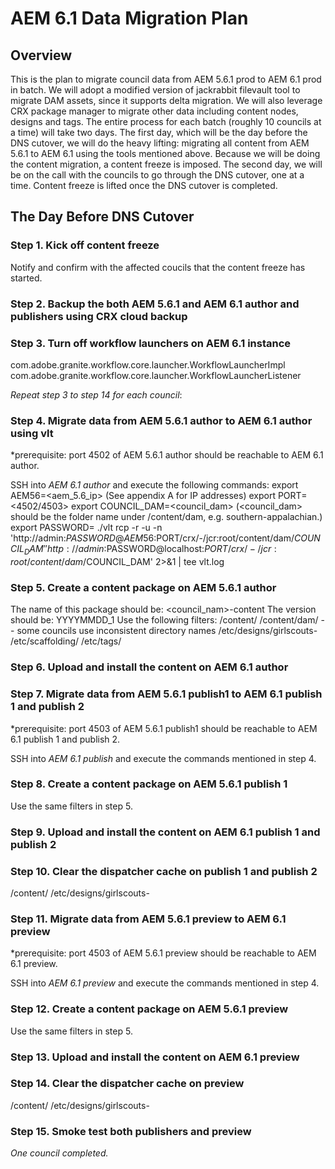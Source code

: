 AEM 6.1 Data Migration Plan
==========================

Overview
--------
This is the plan to migrate council data from AEM 5.6.1 prod to AEM 6.1 prod in batch. We will adopt a modified version of jackrabbit filevault tool to migrate DAM assets, since it supports delta migration. We will also leverage CRX package manager to migrate other data including content nodes, designs and tags.
The entire process for each batch (roughly 10 councils at a time) will take two days. The first day, which will be the day before the DNS cutover, we will do the heavy lifting: migrating all content from AEM 5.6.1 to AEM 6.1 using the tools mentioned above. Because we will be doing the content migration, a content freeze is imposed. The second day, we will be on the call with the councils to go through the DNS cutover, one at a time. Content freeze is lifted once the DNS cutover is completed.

The Day Before DNS Cutover
--------------------------
### Step 1. Kick off content freeze
Notify and confirm with the affected coucils that the content freeze has started.

### Step 2. Backup the both AEM 5.6.1 and AEM 6.1 author and publishers using CRX cloud backup

### Step 3. Turn off workflow launchers on AEM 6.1 instance
com.adobe.granite.workflow.core.launcher.WorkflowLauncherImpl
com.adobe.granite.workflow.core.launcher.WorkflowLauncherListener

*Repeat step 3 to step 14 for each council*:

### Step 4. Migrate data from AEM 5.6.1 author to AEM 6.1 author using vlt
*prerequisite: port 4502 of AEM 5.6.1 author should be reachable to AEM 6.1 author.

SSH into *AEM 6.1 author* and execute the following commands:
export AEM56=<aem_5.6_ip> (See appendix A for IP addresses)
export PORT=<4502/4503>
export COUNCIL_DAM=<council_dam> (<council_dam> should be the folder name under /content/dam, e.g. southern-appalachian.)
export PASSWORD=<password>
./vlt rcp -r -u -n 'http://admin:$PASSWORD@AEM56:$PORT/crx/-/jcr:root/content/dam/$COUNCIL_DAM' 'http://admin:$PASSWORD@localhost:$PORT/crx/-/jcr:root/content/dam/$COUNCIL_DAM' 2>&1 | tee vlt.log

### Step 5. Create a content package on AEM 5.6.1 author
The name of this package should be: <council_nam>-content
The version should be: YYYYMMDD_1
Use the following filters:
/content/<council>
/content/dam/<council> -- some councils use inconsistent directory names
/etc/designs/girlscouts-<council>
/etc/scaffolding/<council>
/etc/tags/<council>

### Step 6. Upload and install the content on AEM 6.1 author

### Step 7. Migrate data from AEM 5.6.1 publish1 to AEM 6.1 publish 1 and publish 2
*prerequisite: port 4503 of AEM 5.6.1 publish1 should be reachable to AEM 6.1 publish 1 and publish 2.

SSH into *AEM 6.1 publish* and execute the commands mentioned in step 4.

### Step 8. Create a content package on AEM 5.6.1 publish 1
Use the same filters in step 5.

### Step 9. Upload and install the content on AEM 6.1 publish 1 and publish 2

### Step 10. Clear the dispatcher cache on publish 1 and publish 2
/content/<council>
/etc/designs/girlscouts-<council>

### Step 11. Migrate data from AEM 5.6.1 preview to AEM 6.1 preview
*prerequisite: port 4503 of AEM 5.6.1 preview should be reachable to AEM 6.1 preview.

SSH into *AEM 6.1 preview* and execute the commands mentioned in step 4.

### Step 12. Create a content package on AEM 5.6.1 preview 
Use the same filters in step 5.

### Step 13. Upload and install the content on AEM 6.1 preview 

### Step 14. Clear the dispatcher cache on preview
/content/<council>
/etc/designs/girlscouts-<council>

### Step 15. Smoke test both publishers and preview

*One council completed.*
